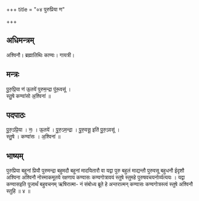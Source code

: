 +++
title = "०४ पुरुप्रिया ण"

+++
## अधिमन्त्रम्
अश्विनौ। ब्रह्मातिथिः काण्वः। गायत्री।

## मन्त्रः
पु॒रु॒प्रि॒या ण॑ ऊ॒तये॑ पुरुम॒न्द्रा पु॑रू॒वसू॑ ।  
स्तु॒षे कण्वा॑सो अ॒श्विना॑ ॥

## पदपाठः
पु॒रु॒ऽप्रि॒या । नः॒ । ऊ॒तये॑ । पु॒रु॒ऽम॒न्द्रा । पु॒रु॒वसू॒ इति॑ पु॒रु॒ऽवसू॑ ।  
स्तु॒षे । कण्वा॑सः । अ॒श्विना॑ ॥

## भाष्यम्
पुरुप्रिया बहूनां प्रियौ पुरुमन्द्रा बहुमदौ बहूनां मादयितारौ वा यद्वा पुरु बहुलं माद्यन्तौ पुरुवसू बहुधनौ ईदृशौ अश्विना अश्विनौ नोस्माकमूतये रक्षणाय कण्वासः कण्वगोत्रावयं स्तुषे स्तुमहे पुरुषवचयनोर्व्यत्ययः । यद्वा कण्वासइति पूजार्थं बहुवचनम् ऋषिरात्मा- नं संबोध्य ब्रूते हे अन्तरात्मन् कण्वासः कण्वगोत्रस्त्वं स्तुषे अश्विनौ स्तुहि ॥ ४ ॥